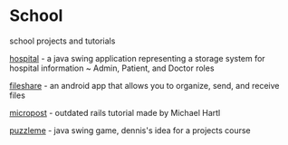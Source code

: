 # School

school projects and tutorials

[hospital](hospital) - a java swing application representing a storage system for hospital information ~ Admin, Patient, and Doctor roles

[fileshare](fileshare) - an android app that allows you to organize, send, and receive files

[micropost](micropost) - outdated rails tutorial made by Michael Hartl

[puzzleme](puzzleme) - java swing game, dennis's idea for a projects course

